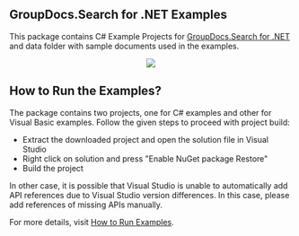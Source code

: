 ## GroupDocs.Search for .NET Examples

This package contains C# Example Projects for [GroupDocs.Search for .NET](https://products.groupdocs.com/search/net) and data folder with sample documents used in the examples.

<p align="center">
  <a title="Download complete GroupDocs.Search for .NET Example source code" href="https://codeload.github.com/groupdocs-search/GroupDocs.Search-for-.NET/zip/master">
	<img src="https://raw.github.com/AsposeExamples/java-examples-dashboard/master/images/downloadZip-Button-Large.png" />
  </a>
</p>

## How to Run the Examples?

The package contains two projects, one for C# examples and other for Visual Basic examples. Follow the given steps to proceed with project build:
* Extract the downloaded project and open the solution file in Visual Studio
* Right click on solution and press "Enable NuGet package Restore"
* Build the project

In other case, it is possible that Visual Studio is unable to automatically add API references due to Visual Studio version differences. In this case, please add references of missing APIs manually.

For more details, visit  [How to Run Examples](http://www.groupdocs.com/docs/display/searchnet/How+to+Run+Examples).
